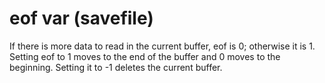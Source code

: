 # eof var (savefile)


If there is more data to read in the current buffer, eof is 0;
otherwise it is 1. Setting eof to 1 moves to the end of the buffer and 0
moves to the beginning. Setting it to -1 deletes the current buffer.